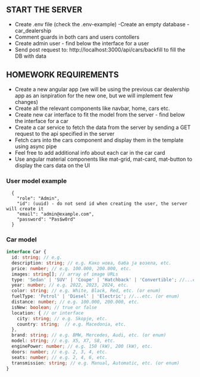 
## START THE SERVER
- Create .env file (check the .env-example)
 -Create an empty database - car_dealership
- Comment guards in both cars and users contollers
- Create admin user - find below the interface for a user
- Send post request to: http://localhost:3000/api/cars/backfill to fill the DB with data

## HOMEWORK REQUIREMENTS
- Create a new angular app (we will be using the previous car dealership app as an isnpiration for the new one, but we will implement few changes)
- Create all the relevant components like navbar, home, cars etc.
- Create new car interface to fit the model from the server - find below the interface for a car
- Create a car service to fetch the data from the server by sending a GET request to the api specified in the server
- Fetch cars into the cars component and display them in the template using async pipe
- Feel free to add additional info about each car in the car card
- Use angular material components like mat-grid, mat-card, mat-button to display the cars data on the UI

### User model example
``` 
  {
    "role": "Admin",
    "id": (uuid) - do not send id when creating the user, the server will create it
    "email": "admin@example.com",
    "password": "Pas$w0rd"
  }
```

### Car model

```ts
interface Car {
  id: string; // e.g.
  description: string; // e.g. Како нова, баба ја возела, etc.
  price: number; // e.g. 100.000, 200.000, etc.
  images: string[]; // array of image URLs
  type: 'Sedan' | 'SUV' | 'Coupe' | 'Hatchback' | 'Convertible'; //...etc. (or enum)
  year: number; // e.g. 2022, 2023, 2024, etc.
  color: string; // e.g. White, Black, Red, etc. (or enum)
  fuelType: 'Petrol' | 'Diesel' | 'Electric'; //...etc. (or enum)
  distance: number; // e.g. 100.000, 200.000, etc.
  isNew: boolean; // true or false
  location: { // or interface
    city: string; // e.g. Skopje, etc.
    country: string;  // e.g. Macedonia, etc.
  },
  brand: string; // e.g. BMW, Mercedes, Audi, etc. (or enum)
  model: string; // e.g. X5, X7, S8, etc.
  enginePower: number; // e.g. 150 (kW), 200 (kW), etc.
  doors: number; // e.g. 2, 3, 4, etc.
  seats: number; // e.g. 2, 4, 6, etc.
  transmission: string; // e.g. Manual, Automatic, etc. (or enum)
}
```